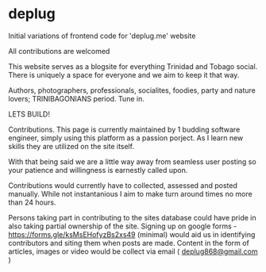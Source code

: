 # deplug
Initial variations of frontend code for 'deplug.me' website

All contributions are welcomed

This website serves as a blogsite for everything Trinidad and Tobago social. There is uniquely a space for everyone and we aim to keep it that way.

Authors, photographers, professionals, socialites, foodies, party and nature lovers; TRINIBAGONIANS period. Tune in.

LETS BUILD!

Contributions.
This page is currently maintained by 1 budding software engineer, simply using this platform as a passion porject. As I learn new skills they are utilized on the site itself.

With that being said we are a little way away from seamless user posting so your patience and willingness is earnestly called upon. 

Contributions would currently have to collected, assessed and posted manually. While not instantanious I aim to make turn around times no more than 24 hours.

Persons taking part in contributing to the sites database could have pride in also taking partial ownership of the site. Signing up on google forms - https://forms.gle/ksMsEHofyzBs2xs49 (minimal) would aid us in identifying contributors and siting them when posts are made. Content in the form of articles, images or video would be collect via email ( deplug868@gmail.com )
